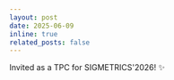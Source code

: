 ```yaml
---
layout: post
date: 2025-06-09
inline: true
related_posts: false
---
```


Invited as a TPC for SIGMETRICS'2026! :sparkles:

